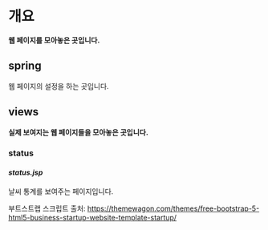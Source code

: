 # 개요
**웹 페이지를 모아놓은 곳입니다.**

## spring
웹 페이지의 설정을 하는 곳입니다.

## views
**실제 보여지는 웹 페이지들을 모아놓은 곳입니다.**

### status
#### *status.jsp*
날씨 통계를 보여주는 페이지입니다.


부트스트랩 스크립트 출처: https://themewagon.com/themes/free-bootstrap-5-html5-business-startup-website-template-startup/
